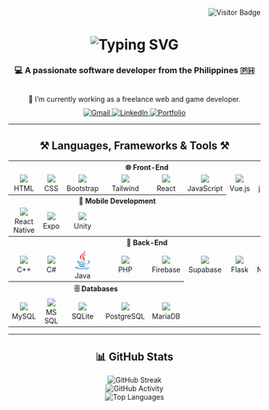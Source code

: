 <!-- Visitor Badge -->
<p align="right">
  <img src="https://visitor-badge.laobi.icu/badge?page_id=salesp07.salesp07" alt="Visitor Badge" />
</p>

<!-- Header -->
<h1 align="center">
  <img src="https://readme-typing-svg.herokuapp.com/?font=Righteous&size=35&center=true&vCenter=true&width=500&height=70&duration=4000&lines=Hi!+👋;+I'm+Joshua+Anderson+Padilla!" alt="Typing SVG" />
</h1>

<h3 align="center">💻 A passionate software developer from the Philippines 🇵🇭</h3>

<br/>

<!-- 💼 About Me -->
<div align="center">
  🔭 I’m currently working as a freelance web and game developer.
</div>

<!-- 📫 Contact -->
<div align="center" style="margin-top: 10px;">
  <a href="mailto:andersonandy046@gmail.com">
    <img src="https://img.shields.io/badge/Gmail-333333?style=for-the-badge&logo=gmail&logoColor=red" alt="Gmail" />
  </a>
  <a href="https://www.linkedin.com/in/joshua-padilla-009681270/" target="_blank">
    <img src="https://img.shields.io/badge/LinkedIn-0077B5?style=for-the-badge&logo=linkedin&logoColor=white" alt="LinkedIn" />
  </a>
  <a href="https://padilla.vercel.app" target="_blank">
    <img src="https://img.shields.io/badge/Portfolio-FF5722?style=for-the-badge&logo=todoist&logoColor=white" alt="Portfolio" />
  </a>
</div>

---
<!-- 🛠️ Tech Stack -->
<h2 align="center">⚒️ Languages, Frameworks & Tools ⚒️</h2>

<table align="center">
  <!-- 🌐 Front-End -->
  <tr><th colspan="8" align="center">🌐 Front-End</th></tr>
  <tr>
    <td align="center"><img src="https://skillicons.dev/icons?i=html" width="40"><br>HTML</td>
    <td align="center"><img src="https://skillicons.dev/icons?i=css" width="40"><br>CSS</td>
    <td align="center"><img src="https://cdn.simpleicons.org/bootstrap/7952B3" width="40"><br>Bootstrap</td>
    <td align="center"><img src="https://skillicons.dev/icons?i=tailwind" width="40"><br>Tailwind</td>
    <td align="center"><img src="https://skillicons.dev/icons?i=react" width="40"><br>React</td>
    <td align="center"><img src="https://skillicons.dev/icons?i=js" width="40"><br>JavaScript</td>
    <td align="center"><img src="https://skillicons.dev/icons?i=vue" width="40"><br>Vue.js</td>
    <td align="center"><img src="https://cdn.iconscout.com/icon/free/png-512/free-jquery-3521520-2945023.png" width="40"><br>jQuery</td>
  </tr>

  <!-- 📱 Mobile Development -->
  <tr><th colspan="6" align="center">📱 Mobile Development</th></tr>
  <tr>
    <td align="center"><img src="https://skillicons.dev/icons?i=react" width="40"><br>React Native</td>
    <td align="center"><img src="https://cdn.simpleicons.org/expo/000020" width="40"><br>Expo</td>
    <td align="center"><img src="https://cdn.simpleicons.org/unity/000000" width="40"><br>Unity</td>
  </tr>

  <!-- 🧠 Back-End -->
  <tr><th colspan="8" align="center">🧠 Back-End</th></tr>
  <tr>
    <td align="center"><img src="https://techstack-generator.vercel.app/cpp-icon.svg" width="40"><br>C++</td>
    <td align="center"><img src="https://techstack-generator.vercel.app/csharp-icon.svg" width="40"><br>C#</td>
    <td align="center"><img src="https://raw.githubusercontent.com/devicons/devicon/master/icons/java/java-original.svg" width="40"><br>Java</td>
    <td align="center"><img src="https://skillicons.dev/icons?i=php" width="40"><br>PHP</td>
    <td align="center"><img src="https://skillicons.dev/icons?i=firebase" width="40"><br>Firebase</td>
    <td align="center"><img src="https://skillicons.dev/icons?i=supabase" width="40"><br>Supabase</td>
    <td align="center"><img src="https://skillicons.dev/icons?i=flask" width="40"><br>Flask</td>
    <td align="center"><img src="https://skillicons.dev/icons?i=nodejs" width="40"><br>Node.js</td>
  </tr>

  <!-- 🗄️ Databases -->
  <tr><th colspan="5" align="center">🗄️ Databases</th></tr>
  <tr>
    <td align="center"><img src="https://techstack-generator.vercel.app/mysql-icon.svg" width="40"><br>MySQL</td>
    <td align="center"><img src="https://cdn.jsdelivr.net/gh/devicons/devicon/icons/microsoftsqlserver/microsoftsqlserver-plain.svg" width="45"><br>MS SQL</td>
    <td align="center"><img src="https://skillicons.dev/icons?i=sqlite" width="40"><br>SQLite</td>
    <td align="center"><img src="https://skillicons.dev/icons?i=postgresql" width="40"><br>PostgreSQL</td>
    <td align="center"><img src="https://cdn.jsdelivr.net/gh/devicons/devicon/icons/mariadb/mariadb-original-wordmark.svg" width="40"><br>MariaDB</td>
  </tr>
</table>



---

<!-- 📊 GitHub Stats -->
<h2 align="center">📊 GitHub Stats</h2>

<div align="center">
  <img width="390" src="https://github-readme-streak-stats-salesp07.vercel.app/?user=anderson895&count_private=true&theme=react&border_radius=10" alt="GitHub Streak" />
  <br/>
  <img width="600" src="https://github-readme-activity-graph.vercel.app/graph?username=anderson895&theme=react-dark&hide_border=true&area=true&custom_title=Contribution%20Graph%20of%20last%2030%20days" alt="GitHub Activity" />
  <br/>
  <img width="325" src="https://github-readme-stats-salesp07.vercel.app/api/top-langs/?username=anderson895&hide=HTML&layout=compact&theme=react&border_radius=10" alt="Top Languages" />
</div>
